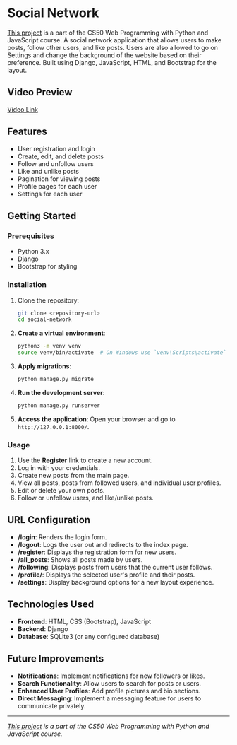 # Social Network

[This project](https://cs50.harvard.edu/web/2020/projects/4/network/) is a part of the CS50 Web Programming with Python and JavaScript course. A social network application that allows users to make posts, follow other users, and like posts. Users are also allowed to go on Settings and change the background of the website based on their preference. Built using Django, JavaScript, HTML, and Bootstrap for the layout.

## Video Preview

[Video Link](https://youtu.be/SPhftAeJhBU)

## Features

- User registration and login
- Create, edit, and delete posts
- Follow and unfollow users
- Like and unlike posts
- Pagination for viewing posts
- Profile pages for each user
- Settings for each user

## Getting Started

### Prerequisites

- Python 3.x
- Django
- Bootstrap for styling

### Installation

1. Clone the repository:
   ```bash
   git clone <repository-url>
   cd social-network

2. **Create a virtual environment**:
    ```bash
    python3 -m venv venv
    source venv/bin/activate  # On Windows use `venv\Scripts\activate`
    ```

3. **Apply migrations**:
    ```bash
    python manage.py migrate
    ```

4. **Run the development server**:
    ```bash
    python manage.py runserver
    ```

5. **Access the application**:
    Open your browser and go to `http://127.0.0.1:8000/`.

### Usage

1. Use the **Register** link to create a new account.
2. Log in with your credentials.
3. Create new posts from the main page.
4. View all posts, posts from followed users, and individual user profiles.
5. Edit or delete your own posts.
6. Follow or unfollow users, and like/unlike posts.

## URL Configuration

- **/login**: Renders the login form.
- **/logout**: Logs the user out and redirects to the index page.
- **/register**: Displays the registration form for new users.
- **/all_posts**: Shows all posts made by users.
- **/following**: Displays posts from users that the current user follows.
- **/profile/<username>**: Displays the selected user's profile and their posts.
- **/settings**: Display background options for a new layout experience.

## Technologies Used

- **Frontend**: HTML, CSS (Bootstrap), JavaScript
- **Backend**: Django
- **Database**: SQLite3 (or any configured database)

## Future Improvements

- **Notifications**: Implement notifications for new followers or likes.
- **Search Functionality**: Allow users to search for posts or users.
- **Enhanced User Profiles**: Add profile pictures and bio sections.
- **Direct Messaging**: Implement a messaging feature for users to communicate privately.

---

*[This project](https://cs50.harvard.edu/web/2020/projects/4/network/) is a part of the CS50 Web Programming with Python and JavaScript course.*
